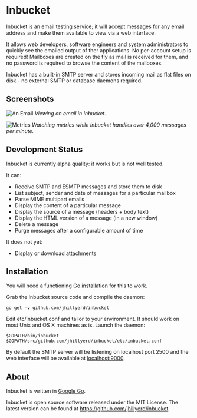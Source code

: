 Inbucket
========

Inbucket is an email testing service; it will accept messages for any email
address and make them available to view via a web interface.

It allows web developers, software engineers and system administrators to
quickly see the emailed output of ther applications.  No per-account setup is
required! Mailboxes are created on the fly as mail is received for them, and
no password is required to browse the content of the mailboxes.

Inbucket has a built-in SMTP server and stores incoming mail as flat files on
disk - no external SMTP or database daemons required.

Screenshots
-----------
![An Email](http://cloud.github.com/downloads/jhillyerd/inbucket/inbucket-ss1.png)
*Viewing an email in Inbucket.*

![Metrics](http://cloud.github.com/downloads/jhillyerd/inbucket/inbucket-ss2.png)
*Watching metrics while Inbucket handles over 4,000 messages per minute.*

Development Status
------------------
Inbucket is currently alpha quality: it works but is not well tested.

It can:

 * Receive SMTP and ESMTP messages and store them to disk
 * List subject, sender and date of messages for a particular mailbox
 * Parse MIME multipart emails
 * Display the content of a particular message
 * Display the source of a message (headers + body text)
 * Display the HTML version of a message (in a new window)
 * Delete a message
 * Purge messages after a configurable amount of time

It does not yet:

 * Display or download attachments

Installation
------------
You will need a functioning [Go installation][1] for this to work. 

Grab the Inbucket source code and compile the daemon:

    go get -v github.com/jhillyerd/inbucket

Edit etc/inbucket.conf and tailor to your environment.  It should work on most
Unix and OS X machines as is.  Launch the daemon:

    $GOPATH/bin/inbucket $GOPATH/src/github.com/jhillyerd/inbucket/etc/inbucket.conf

By default the SMTP server will be listening on localhost port 2500 and
the web interface will be available at [localhost:9000](http://localhost:9000/).

About
-----
Inbucket is written in [Google Go][1].

Inbucket is open source software released under the MIT License.  The latest
version can be found at https://github.com/jhillyerd/inbucket

[1]: http://golang.org/
